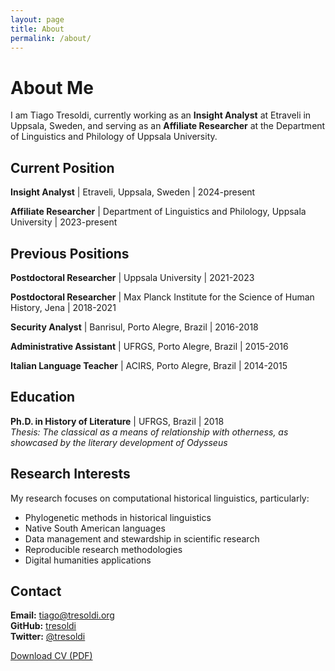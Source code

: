 ```yaml
---
layout: page
title: About
permalink: /about/
---
```


# About Me

I am Tiago Tresoldi, currently working as an **Insight Analyst** at Etraveli in Uppsala, Sweden, and serving as an **Affiliate Researcher** at the Department of Linguistics and Philology of Uppsala University.

## Current Position

**Insight Analyst** | Etraveli, Uppsala, Sweden | 2024-present

**Affiliate Researcher** | Department of Linguistics and Philology, Uppsala University | 2023-present

## Previous Positions

**Postdoctoral Researcher** | Uppsala University | 2021-2023

**Postdoctoral Researcher** | Max Planck Institute for the Science of Human History, Jena | 2018-2021

**Security Analyst** | Banrisul, Porto Alegre, Brazil | 2016-2018

**Administrative Assistant** | UFRGS, Porto Alegre, Brazil | 2015-2016

**Italian Language Teacher** | ACIRS, Porto Alegre, Brazil | 2014-2015

## Education

**Ph.D. in History of Literature** | UFRGS, Brazil | 2018  
*Thesis: The classical as a means of relationship with otherness, as showcased by the literary development of Odysseus*

## Research Interests

My research focuses on computational historical linguistics, particularly:

- Phylogenetic methods in historical linguistics
- Native South American languages
- Data management and stewardship in scientific research
- Reproducible research methodologies
- Digital humanities applications

## Contact

**Email:** tiago@tresoldi.org  
**GitHub:** [tresoldi](https://github.com/tresoldi)  
**Twitter:** [@tresoldi](https://twitter.com/tresoldi)

[Download CV (PDF)](/assets/cv.pdf)
